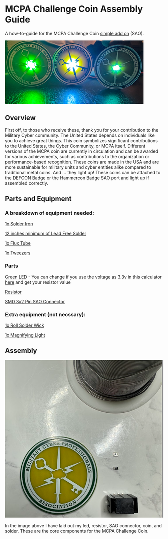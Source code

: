 # MCPA Challenge Coin Assembly Guide

A how-to-guide for the MCPA Challenge Coin [simple add on](https://hackaday.com/2019/03/20/introducing-the-shitty-add-on-v1-69bis-standard/) (SAO). 

![Challenge Coins](image-1.png)

## Overview 

First off, to those who receive these, thank you for your contribution to the Military Cyber community. The United States depends on individuals like you to achieve great things. This coin symbolizes significant contributions to the United States, the Cyber Community, or MCPA itself. Different versions of the MCPA coin are currently in circulation and can be awarded for various achievements, such as contributions to the organization or performance-based recognition. These coins are made in the USA and are more sustainable for military units and cyber entities alike compared to traditional metal coins. And … they light up! These coins can be attached to the DEFCON Badge or the Hammercon Badge SAO port and light up if assembled correctly. 

## Parts and Equipment

### A breakdown of equipment needed: 

[1x Solder Iron](https://www.digikey.com/en/products/detail/apex-tool-group/WLIRPK8012A/15713284)

[12 inches minimum of Lead Free Solder](https://www.digikey.com/en/products/detail/chip-quik-inc/SMDSWLF-020-1OZ/2177056)

[1x Flux Tube](https://www.digikey.com/en/products/detail/chip-quik-inc/SMD291NL/1160000)

[1x Tweezers](https://www.digikey.com/en/products/detail/seeed-technology-co-ltd/404070001/5488233)

### Parts

[Green LED](https://www.digikey.com/en/products/detail/w%C3%BCrth-elektronik/150120GS75000/4489936) - You can change if you use the voltage as 3.3v in this calculator [here](https://www.digikey.com/en/resources/conversion-calculators/conversion-calculator-led-series-resistor?msockid=334d848d252069f6169b907a24b96820) and get your resistor value

[Resistor](https://www.digikey.com/en/products/detail/stackpole-electronics-inc/CSRT1206FT5R00/16202867)

[SMD 3x2 Pin SAO Connector](https://www.digikey.com/en/products/detail/cnc-tech/3020-06-0300-00-TR/14552462?s=N4IgTCBcDaIMwAYwILQIGxsahqAuATiALoC%2BQA)

### Extra equipment (not necssary):

[1x Roll Solder Wick](https://www.digikey.com/en/products/detail/techspray/1811-5F/7914502) 

[1x Magnifying Light](https://www.amazon.com/IVMAIE-Rectangle-Magnifying-Stepless-Magnifier/dp/B0DBQTT3K3/ref=sr_1_1_sspa?crid=1BLCYOFG619UK&dib=eyJ2IjoiMSJ9.jsqAnrPzagr98MOoMF75dV21gGrTVtx5IrvRZlkXHh46LOfjd0dlzm_lpIACp4QXL1kTVuVPZsE9kx1DBlpJzvz8WBzrJPbyRi2r8Mn51wizjpVa-0L6OKJY7TzopU_jxMVLWMsPCb9WY9g6W95kMj4ut9eHXK5O5DP-cBV5D1RjghfcArjbSgqtQBp083LsjVHwrhYK-MXCOxCMarwGEkTbmExWc_z5vYz5JdK-h3AIWPkstzmO8gKbFsGh56Yg8F455sdq84jfP1zRAuE8I81MLdZbkd_oe0CXHc1B8do.zac-GAshaIoUZihpXh67VGy_GrrgT9Ahfj4Z3M1fm7Q&dib_tag=se&keywords=desk+mount+magnifying+glass+with+light&qid=1736018953&sprefix=desk+mount+magnifying+glass+with+ligh%2Caps%2C232&sr=8-1-spons&sp_csd=d2lkZ2V0TmFtZT1zcF9hdGY&psc=1) 

## Assembly

![Layout](image.png)

In the image above I have laid out my led, resistor, SAO connector, coin, and solder. These are the core components for the MCPA Challenge Coin. 